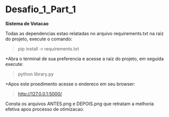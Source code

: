 Desafio_1_Part_1
================

**Sistema de Votacao**

Todas as dependencias estao relatadas no arquivo requirements.txt na raiz do projeto, execute o comando:

> pip install -r requirements.txt

+Abra o terminal de sua preferencia e acesse a raiz do projeto, em seguida execute:

> python library.py

+Apos este proedimento acesse o endereco em seu browser:

> http://127.0.0.1:5000/

Consta os arquivos ANTES.png e DEPOIS.png que retratam a melhoria efetiva apos processo de otimizacao.
